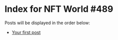 # Index for NFT World #489
Posts will be displayed in the order below:

- [Your first post](./001-first.md)

